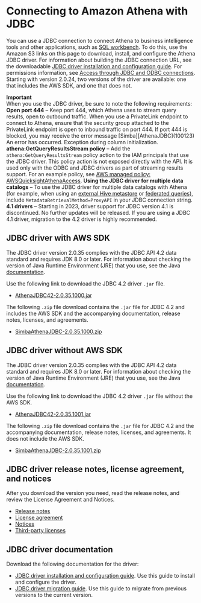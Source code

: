 # Connecting to Amazon Athena with JDBC<a name="connect-with-jdbc"></a>

You can use a JDBC connection to connect Athena to business intelligence tools and other applications, such as [SQL workbench](http://www.sql-workbench.eu/downloads.html)\. To do this, use the Amazon S3 links on this page to download, install, and configure the Athena JDBC driver\. For information about building the JDBC connection URL, see the downloadable [JDBC driver installation and configuration guide](https://s3.amazonaws.com/athena-downloads/drivers/JDBC/SimbaAthenaJDBC-2.0.35.1000/docs/Simba+Amazon+Athena+JDBC+Connector+Install+and+Configuration+Guide.pdf)\. For permissions information, see [Access through JDBC and ODBC connections](policy-actions.md)\. Starting with version 2\.0\.24, two versions of the driver are available: one that includes the AWS SDK, and one that does not\.

**Important**  
When you use the JDBC driver, be sure to note the following requirements:  
**Open port 444** – Keep port 444, which Athena uses to stream query results, open to outbound traffic\. When you use a PrivateLink endpoint to connect to Athena, ensure that the security group attached to the PrivateLink endpoint is open to inbound traffic on port 444\. If port 444 is blocked, you may receive the error message \[Simba\]\[AthenaJDBC\]\(100123\) An error has occurred\. Exception during column initialization\. 
**athena:GetQueryResultsStream policy** – Add the `athena:GetQueryResultsStream` policy action to the IAM principals that use the JDBC driver\. This policy action is not exposed directly with the API\. It is used only with the ODBC and JDBC drivers as part of streaming results support\. For an example policy, see [AWS managed policy: AWSQuicksightAthenaAccess](managed-policies.md#awsquicksightathenaaccess-managed-policy)\. 
**Using the JDBC driver for multiple data catalogs** – To use the JDBC driver for multiple data catalogs with Athena \(for example, when using an [external Hive metastore](connect-to-data-source-hive.md) or [federated queries](connect-to-a-data-source.md)\), include `MetadataRetrievalMethod=ProxyAPI` in your JDBC connection string\. 
**4\.1 drivers** – Starting in 2023, driver support for JDBC version 4\.1 is discontinued\. No further updates will be released\. If you are using a JDBC 4\.1 driver, migration to the 4\.2 driver is highly recommended\. 

## JDBC driver with AWS SDK<a name="download-the-jdbc-driver"></a>

The JDBC driver version 2\.0\.35 complies with the JDBC API 4\.2 data standard and requires JDK 8\.0 or later\. For information about checking the version of Java Runtime Environment \(JRE\) that you use, see the Java [documentation](https://www.java.com/en/download/help/version_manual.html)\.

Use the following link to download the JDBC 4\.2 driver `.jar` file\.
+ [AthenaJDBC42\-2\.0\.35\.1000\.jar](https://s3.amazonaws.com/athena-downloads/drivers/JDBC/SimbaAthenaJDBC-2.0.35.1000/AthenaJDBC42-2.0.35.1000.jar)

The following `.zip` file download contains the `.jar` file for JDBC 4\.2 and includes the AWS SDK and the accompanying documentation, release notes, licenses, and agreements\.
+ [SimbaAthenaJDBC\-2\.0\.35\.1000\.zip](https://s3.amazonaws.com/athena-downloads/drivers/JDBC/SimbaAthenaJDBC-2.0.35.1000/SimbaAthenaJDBC-2.0.35.1000.zip)

## JDBC driver without AWS SDK<a name="download-the-jdbc-driver-no-sdk"></a>

The JDBC driver version 2\.0\.35 complies with the JDBC API 4\.2 data standard and requires JDK 8\.0 or later\. For information about checking the version of Java Runtime Environment \(JRE\) that you use, see the Java [documentation](https://www.java.com/en/download/help/version_manual.html)\.

Use the following link to download the JDBC 4\.2 driver `.jar` file without the AWS SDK\.
+ [AthenaJDBC42\-2\.0\.35\.1001\.jar](https://s3.amazonaws.com/athena-downloads/drivers/JDBC/SimbaAthenaJDBC-2.0.35.1001/AthenaJDBC42-2.0.35.1001.jar)

The following `.zip` file download contains the `.jar` file for JDBC 4\.2 and the accompanying documentation, release notes, licenses, and agreements\. It does not include the AWS SDK\.
+ [SimbaAthenaJDBC\-2\.0\.35\.1001\.zip](https://s3.amazonaws.com/athena-downloads/drivers/JDBC/SimbaAthenaJDBC-2.0.35.1001/SimbaAthenaJDBC-2.0.35.1001.zip)

## JDBC driver release notes, license agreement, and notices<a name="atelong-jdbc-driver-license-agreement"></a>

After you download the version you need, read the release notes, and review the License Agreement and Notices\. 
+ [Release notes](https://s3.amazonaws.com/athena-downloads/drivers/JDBC/SimbaAthenaJDBC-2.0.35.1000/docs/release-notes.txt)
+ [License agreement](https://s3.amazonaws.com/athena-downloads/drivers/JDBC/SimbaAthenaJDBC-2.0.35.1000/docs/LICENSE.txt)
+ [Notices](https://s3.amazonaws.com/athena-downloads/drivers/JDBC/SimbaAthenaJDBC-2.0.35.1000/docs/NOTICES.txt)
+ [Third\-party licenses](https://s3.amazonaws.com/athena-downloads/drivers/JDBC/SimbaAthenaJDBC-2.0.35.1000/docs/third-party-licenses.txt)

## JDBC driver documentation<a name="documentation-jdbc"></a>

Download the following documentation for the driver:
+ [JDBC driver installation and configuration guide](https://s3.amazonaws.com/athena-downloads/drivers/JDBC/SimbaAthenaJDBC-2.0.35.1000/docs/Simba+Amazon+Athena+JDBC+Connector+Install+and+Configuration+Guide.pdf)\. Use this guide to install and configure the driver\.
+ [JDBC driver migration guide](https://s3.amazonaws.com/athena-downloads/drivers/JDBC/SimbaAthenaJDBC-2.0.35.1000/docs/Simba+Amazon+Athena+JDBC+Connector+Migration+Guide.pdf)\. Use this guide to migrate from previous versions to the current version\.